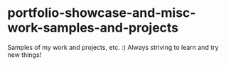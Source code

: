 # portfolio-showcase-and-misc-work-samples-and-projects
Samples of my work and projects, etc. :) Always striving to learn and try new things!
